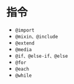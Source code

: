 # 指令
- `@import`
- `@mixin、@include`
- `@extend`
- `@media`
- `@if、@else-if、@else`
- `@for`
- `@each`
- `@while`